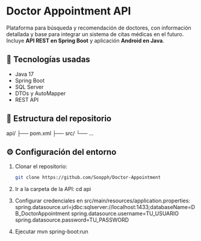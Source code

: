 # Doctor Appointment API

Plataforma para búsqueda y recomendación de doctores, con información detallada y base para integrar un sistema de citas médicas en el futuro.  
Incluye **API REST en Spring Boot** y aplicación **Android en Java**.

## 🚀 Tecnologías usadas
- Java 17
- Spring Boot
- SQL Server
- DTOs y AutoMapper
- REST API

## 📂 Estructura del repositorio
api/
├── pom.xml
├── src/
└── ...

## ⚙️ Configuración del entorno
1. Clonar el repositorio:
   ```bash
   git clone https://github.com/Soopph/Doctor-Appointment

2. Ir a la carpeta de la API:
   cd api

3. Configurar credenciales en src/main/resources/application.properties:
   spring.datasource.url=jdbc:sqlserver://localhost:1433;databaseName=DB_DoctorAppointment
   spring.datasource.username=TU_USUARIO
   spring.datasource.password=TU_PASSWORD


2. Ejecutar
   mvn spring-boot:run
